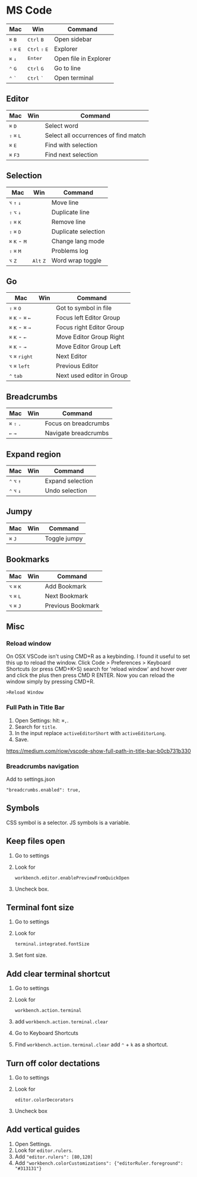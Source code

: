 # MS Code

|Mac|Win|Command|
|---|---|---|
|<kbd>⌘</kbd> <kbd>B</kbd>				|<kbd>Ctrl</kbd> <kbd>B</kbd>|Open sidebar|
|<kbd>⇧</kbd> <kbd>⌘</kbd> <kbd>E</kbd>	|<kbd>Ctrl</kbd> <kbd>⇧</kbd> <kbd>E</kbd>|Explorer|
|<kbd>⌘</kbd> <kbd>↓</kbd>				|<kbd>Enter</kbd>|Open file in Explorer|
|<kbd>⌃</kbd> <kbd>G</kbd>				|<kbd>Ctrl</kbd> <kbd>G</kbd>|Go to line|
|<kbd>⌃</kbd> <kbd>\`</kbd>				|<kbd>Ctrl</kbd> <kbd>\`</kbd>|Open terminal|

## Editor

|Mac|Win|Command|
|---|---|---|
|<kbd>⌘</kbd> <kbd>D</kbd>				||Select word|
|<kbd>⇧</kbd> <kbd>⌘</kbd> <kbd>L</kbd>	||Select all occurrences of find match|
|<kbd>⌘</kbd> <kbd>E</kbd>				||Find with selection|
|<kbd>⌘</kbd> <kbd>F3</kbd>				||Find next selection|

## Selection

|Mac|Win|Command|
|---|---|---|
|<kbd>⌥</kbd> <kbd>↑</kbd> <kbd>↓</kbd>		||Move line|
|<kbd>⇧</kbd> <kbd>⌥</kbd> <kbd>↓</kbd>		||Duplicate line|
|<kbd>⇧</kbd> <kbd>⌘</kbd> <kbd>K</kbd>		||Remove line|
|<kbd>⇧</kbd> <kbd>⌘</kbd> <kbd>D</kbd>		||Duplicate selection|
|<kbd>⌘</kbd> <kbd>K</kbd> - <kbd>M</kbd>	||Change lang mode|
|<kbd>⇧</kbd> <kbd>⌘</kbd> <kbd>M</kbd>		||Problems log|
|<kbd>⌥</kbd> <kbd>Z</kbd>					|<kbd>Alt</kbd> <kbd>Z</kbd>|Word wrap toggle|

## Go

|Mac|Win|Command|
|---|---|---|
|<kbd>⇧</kbd> <kbd>⌘</kbd> <kbd>O</kbd>					||Got to symbol in file|
|<kbd>⌘</kbd> <kbd>K</kbd> - <kbd>⌘</kbd> <kbd>←</kbd>	||Focus left Editor Group|
|<kbd>⌘</kbd> <kbd>K</kbd> - <kbd>⌘</kbd> <kbd>→</kbd>	||Focus right Editor Group|
|<kbd>⌘</kbd> <kbd>K</kbd> - <kbd>←</kbd>				||Move Editor Group Right|
|<kbd>⌘</kbd> <kbd>K</kbd> - <kbd>→</kbd>				||Move Editor Group Left|
|<kbd>⌥</kbd> <kbd>⌘</kbd> <kbd>right</kbd>				||Next Editor|
|<kbd>⌥</kbd> <kbd>⌘</kbd> <kbd>left</kbd>				||Previous Editor|
|<kbd>⌃</kbd> <kbd>tab</kbd>							||Next used editor in Group|

## Breadcrumbs

|Mac|Win|Command|
|---|---|---|
|<kbd>⌘</kbd> <kbd>⇧</kbd> <kbd>.</kbd>	||Focus on breadcrumbs|
|<kbd>←</kbd> <kbd>→</kbd>				||Navigate breadcrumbs|


## Expand region

|Mac|Win|Command|
|---|---|---|
|<kbd>⌃</kbd> <kbd>⌥</kbd> <kbd>↑</kbd>	||Expand selection|
|<kbd>⌃</kbd> <kbd>⌥</kbd> <kbd>↓</kbd>	||Undo selection|


## Jumpy

|Mac|Win|Command|
|---|---|---|
|<kbd>⌘</kbd> <kbd>J</kbd>||Toggle jumpy|


## Bookmarks

|Mac|Win|Command|
|---|---|---|
|<kbd>⌥</kbd> <kbd>⌘</kbd> <kbd>K</kbd>||Add Bookmark|
|<kbd>⌥</kbd> <kbd>⌘</kbd> <kbd>L</kbd>||Next Bookmark|
|<kbd>⌥</kbd> <kbd>⌘</kbd> <kbd>J</kbd>||Previous Bookmark|


## Misc

### Reload window

On OSX VSCode isn't using CMD+R as a keybinding. I found it useful to set this up to reload the window. Click Code > Preferences > Keyboard Shortcuts (or press CMD+K+S) search for 'reload window' and hover over and click the plus then press CMD R ENTER. Now you can reload the window simply by pressing CMD+R.

	>Reload Window

### Full Path in Title Bar

1. Open Settings: hit: `⌘,`.
2. Search for `title`.
3. In the input replace `activeEditorShort` with `activeEditorLong`.
4. Save.

<https://medium.com/riow/vscode-show-full-path-in-title-bar-b0cb731b330>


### Breadcrumbs navigation

Add to settings.json

	"breadcrumbs.enabled": true,

## Symbols

CSS symbol is a selector.
JS symbols is a variable.

## Keep files open

1. Go to settings
2. Look for

	`workbench.editor.enablePreviewFromQuickOpen`

3. Uncheck box.

## Terminal font size

1. Go to settings
2. Look for

	`terminal.integrated.fontSize`

3. Set font size.

## Add clear terminal shortcut

1. Go to settings
2. Look for

	`workbench.action.terminal`

3. add `workbench.action.terminal.clear`
4. Go to Keyboard Shortcuts
5. Find `workbench.action.terminal.clear` add `⌃` + `k` as a shortcut.

## Turn off color dectations

1. Go to settings
2. Look for

	`editor.colorDecorators`

3. Uncheck box

## Add vertical guides

1. Open Settings.
2. Look for `editor.rulers`.
3. Add `"editor.rulers": [80,120]`
4. Add `"workbench.colorCustomizations": {"editorRuler.foreground": "#313131"}`
